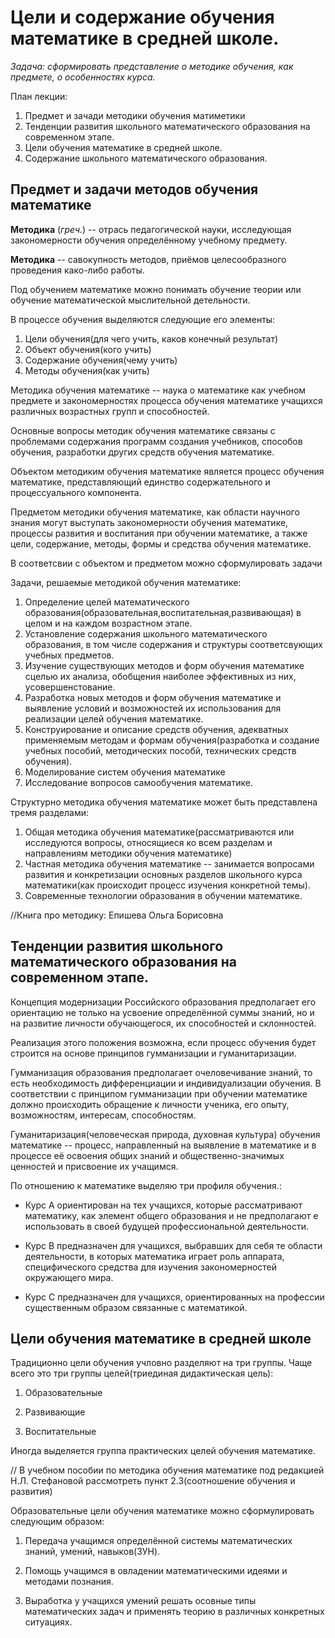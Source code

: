 Цели и содержание обучения математике в средней школе.
======================================================

*Задача: сформировать представление о методике обучения, как предмете, о особенностях курса.*

План лекции:

1. Предмет и зачади методики обучения матиметики
2. Тенденции развития школьного математического образования на современном этапе. 
3. Цели обучения математике в средней школе. 
4. Содержание школьного математического образования.

## Предмет и задачи методов обучения математике

**Методика** (*греч.*) -- отрась педагогической науки, исследующая закономерности обучения определённому учебному предмету.

**Методика** -- савокупность методов, приёмов целесообразного проведения како-либо работы.

Под обучением математике можно понимать обучение теории или обучение математической мыслительной детельности.

В процессе обучения выделяются следующие его элементы:

1. Цели обучения(для чего учить, каков конечный результат)
2. Объект обучения(кого учить)
3. Содержание обучения(чему учить)
4. Методы обучения(как учить)

Методика обучения математике -- наука о математике как учебном предмете и закономерностях процесса обучения математике учащихся различных возрастных групп и способностей.

Основные вопросы методик обучения математике связаны с проблемами содержания программ создания учебников, способов обучения, разработки других средств обучения математике.

Объектом методиким обучения математике является процесс обучения математике, представляющий единство содержательного и процессуального компонента.

Предметом методики обучения математике, как области научного знания могут выступать закономерности обучения математике, процессы развития и воспитания при обучении математике, а также цели, содержание, методы, формы и средства обучения математике. 

В соответсвии с объектом и предметом можно сформулировать задачи

Задачи, решаемые методикой обучения математике:

1. Определение целей математического образования(образовательная,воспитательная,развивающая) в целом и на каждом возрастном этапе.
2. Установление содержания школьного математического образования, в том числе содержания и структуры соответсвующих учебных предметов.
3. Изучение существующих методов и форм обучения математике сцелью их анализа, обобщения наиболее эффективных из них, усовершенстование.
4. Разработка новых методов и форм обучения математике и выявление условий и возможностей их использования для реализации целей обучения математике.
5. Конструирование и описание средств обучения, адекватных применяемым методам и формам обучения(разработка и создание учебных пособий, методических пособй, технических средств обучения).
6. Моделирование систем обучения математике
7. Исследование вопросов самообучения математике.

Структурно методика обучения математике может быть представлена тремя разделами:

1. Общая методика обучения математике(рассматриваются или исследуются вопросы, относящиеся ко всем разделам и направлениям методики обучения математике)
2. Частная методика обучения математике -- занимается вопросами развития и конкретизации основных разделов школьного курса математики(как происходит процесс изучения конкретной темы).
3. Современные технологии образования в обучении математике.

//Книга про методику: Епишева Ольга Борисовна

## Тенденции развития школьного математического образования на современном этапе. 

Концепция модернизации Российского образования предполагает его ориентацию не только на усвоение определённой суммы знаний, но и на развитие личности обучающегося, их способностей и склонностей.

Реализация этого положения возможна, если процесс обучения будет строится на основе принципов гумманизации и гуманитаризации.

Гумманизация образования предполагает очеловечивание знаний, то есть необходимость дифференциации и индивидуализации обучения. В соответствии с принципом гумманизации при обучении математике должно происходить обращение к личности ученика, его опыту, возможностям, интересам, способностям.

Гуманитаризация(человеческая природа, духовная культура) обучения математике -- процесс, направленный на выявление в математике и в процессе её освоения общих знаний и общественно-значимых ценностей и присвоение их учащимся.

По отношению к математике выделяю три профиля обучения.:

- Курс A ориентирован на тех учащихся, которые рассматривают математику, как элемент общего образования и не предполагают е использовать в своей будущей профессиональной деятельности.

- Курс B предназначен для учащихся, выбравших для себя те области деятельности, в которых математика играет роль аппарата, специфического средства для изучения закономерностей окружающего мира.

- Курс C предназначен для учащихся, ориентированных на профессии существенным образом связанные с математикой.

## Цели обучения математике в средней школе

Традиционно цели обучения учловно разделяют на три группы. Чаще всего это три группы целей(триединая дидактическая цель):

1. Образовательные

2. Развивающие

3. Воспитательные

Иногда выделяется группа практических целей обучения математике.

// В учебном пособии по методика обучения математике под редакцией Н.Л. Стефановой рассмотреть пункт 2.3(соотношение обучения и развития)

Образовательные цели обучения математике можно сформулировать следующим образом:

1. Передача учащимся определённой системы математических знаний, умений, навыков(ЗУН).

2. Помощь учащимся в овладении математическими идеями и методами познания.

3. Выработка у учащихся умений решать осовные типы математических задач и применять теорию в различных конкретных ситуациях.
